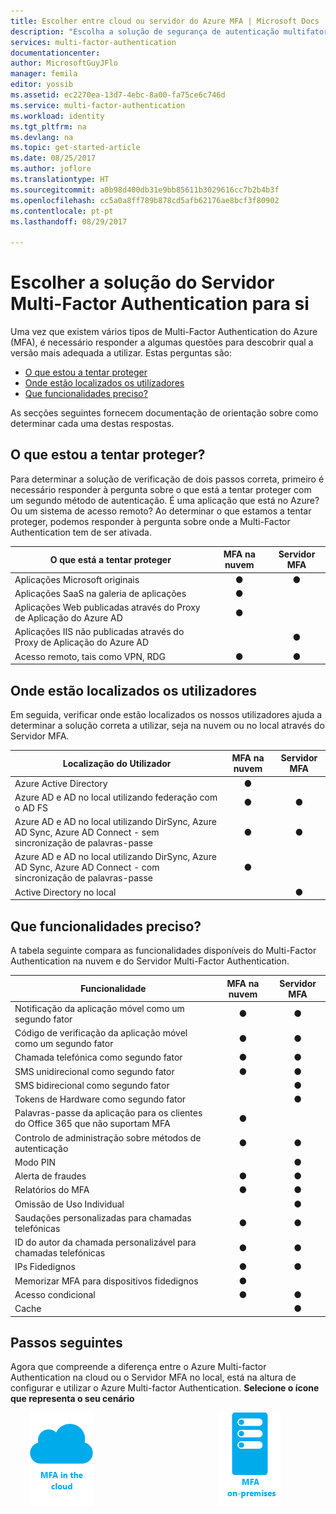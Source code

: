 ```yaml
---
title: Escolher entre cloud ou servidor do Azure MFA | Microsoft Docs
description: "Escolha a solução de segurança de autenticação multifator adequada para si ao perguntar o que está a tentar proteger e onde estão localizados os seus utilizadores.  Em seguida, selecione a nuvem, o servidor MFA ou o AD FS."
services: multi-factor-authentication
documentationcenter: 
author: MicrosoftGuyJFlo
manager: femila
editor: yossib
ms.assetid: ec2270ea-13d7-4ebc-8a00-fa75ce6c746d
ms.service: multi-factor-authentication
ms.workload: identity
ms.tgt_pltfrm: na
ms.devlang: na
ms.topic: get-started-article
ms.date: 08/25/2017
ms.author: joflore
ms.translationtype: HT
ms.sourcegitcommit: a0b98d400db31e9bb85611b3029616cc7b2b4b3f
ms.openlocfilehash: cc5a0a8ff789b878cd5afb62176ae8bcf3f80902
ms.contentlocale: pt-pt
ms.lasthandoff: 08/29/2017

---
```

# <a name="choose-the-azure-multi-factor-authentication-solution-for-you"></a>Escolher a solução do Servidor Multi-Factor Authentication para si
Uma vez que existem vários tipos de Multi-Factor Authentication do Azure (MFA), é necessário responder a algumas questões para descobrir qual a versão mais adequada a utilizar.  Estas perguntas são:

* [O que estou a tentar proteger](#what-am-i-trying-to-secure)
* [Onde estão localizados os utilizadores](#where-are-the-users-located)
* [Que funcionalidades preciso?](#what-featured-do-i-need)

As secções seguintes fornecem documentação de orientação sobre como determinar cada uma destas respostas.

## <a name="what-am-i-trying-to-secure"></a>O que estou a tentar proteger?
Para determinar a solução de verificação de dois passos correta, primeiro é necessário responder à pergunta sobre o que está a tentar proteger com um segundo método de autenticação.  É uma aplicação que está no Azure?  Ou um sistema de acesso remoto?  Ao determinar o que estamos a tentar proteger, podemos responder à pergunta sobre onde a Multi-Factor Authentication tem de ser ativada.  

| O que está a tentar proteger | MFA na nuvem | Servidor MFA |
| --- |:---:|:---:|
| Aplicações Microsoft originais |● |● |
| Aplicações SaaS na galeria de aplicações |● |  |
| Aplicações Web publicadas através do Proxy de Aplicação do Azure AD |● |  |
| Aplicações IIS não publicadas através do Proxy de Aplicação do Azure AD | |● |
| Acesso remoto, tais como VPN, RDG | ● | ● |

## <a name="where-are-the-users-located"></a>Onde estão localizados os utilizadores
Em seguida, verificar onde estão localizados os nossos utilizadores ajuda a determinar a solução correta a utilizar, seja na nuvem ou no local através do Servidor MFA.

| Localização do Utilizador | MFA na nuvem | Servidor MFA |
| --- |:---:|:---:|
| Azure Active Directory |● | |
| Azure AD e AD no local utilizando federação com o AD FS |● |● |
| Azure AD e AD no local utilizando DirSync, Azure AD Sync, Azure AD Connect - sem sincronização de palavras-passe |● |● |
| Azure AD e AD no local utilizando DirSync, Azure AD Sync, Azure AD Connect - com sincronização de palavras-passe |● | |
| Active Directory no local | |● |

## <a name="what-features-do-i-need"></a>Que funcionalidades preciso?
A tabela seguinte compara as funcionalidades disponíveis do Multi-Factor Authentication na nuvem e do Servidor Multi-Factor Authentication.

| Funcionalidade | MFA na nuvem | Servidor MFA |
| --- |:---:|:---:|
| Notificação da aplicação móvel como um segundo fator | ● | ● |
| Código de verificação da aplicação móvel como um segundo fator | ● | ● |
| Chamada telefónica como segundo fator | ● | ● |
| SMS unidirecional como segundo fator | ● | ● |
| SMS bidirecional como segundo fator | | ● |
| Tokens de Hardware como segundo fator | | ● |
| Palavras-passe da aplicação para os clientes do Office 365 que não suportam MFA | ● | |
| Controlo de administração sobre métodos de autenticação | ● | ● |
| Modo PIN | | ● |
| Alerta de fraudes |● | ● |
| Relatórios do MFA |● | ● |
| Omissão de Uso Individual | | ● |
| Saudações personalizadas para chamadas telefónicas | ● | ● |
| ID do autor da chamada personalizável para chamadas telefónicas | ● | ● |
| IPs Fidedignos | ● | ● |
| Memorizar MFA para dispositivos fidedignos | ● | |
| Acesso condicional | ● | ● |
| Cache |  | ● |

## <a name="next-steps"></a>Passos seguintes

Agora que compreende a diferença entre o Azure Multi-factor Authentication na cloud ou o Servidor MFA no local, está na altura de configurar e utilizar o Azure Multi-factor Authentication. **Selecione o ícone que representa o seu cenário**

<center>

[![MFA na cloud](./media/multi-factor-authentication-get-started/cloud2.png)](multi-factor-authentication-get-started-cloud.md) &nbsp; &nbsp; &nbsp; &nbsp; &nbsp; &nbsp; &nbsp; &nbsp; &nbsp; &nbsp; &nbsp; &nbsp; &nbsp; &nbsp; &nbsp; &nbsp; &nbsp; &nbsp; &nbsp; &nbsp; &nbsp; &nbsp; &nbsp; &nbsp; &nbsp; [ ![Servidor MFA](./media/multi-factor-authentication-get-started/server2.png)](multi-factor-authentication-get-started-server.md) &nbsp; &nbsp; &nbsp; &nbsp; &nbsp;  </center>

